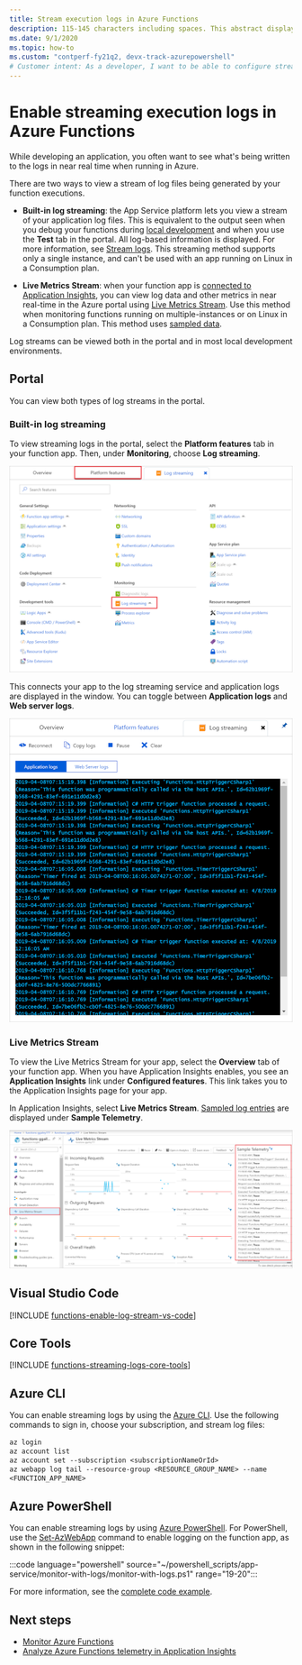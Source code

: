 ```yaml
---
title: Stream execution logs in Azure Functions
description: 115-145 characters including spaces. This abstract displays in the search result.
ms.date: 9/1/2020
ms.topic: how-to
ms.custom: "contperf-fy21q2, devx-track-azurepowershell"
# Customer intent: As a developer, I want to be able to configure streaming logs so that I can see what's happening in my functions in near real time.
---
```


# Enable streaming execution logs in Azure Functions

While developing an application, you often want to see what's being written to the logs in near real time when running in Azure.

There are two ways to view a stream of log files being generated by your function executions.

* **Built-in log streaming**: the App Service platform lets you view a stream of your application log files. This is equivalent to the output seen when you debug your functions during [local development](functions-develop-local.md) and when you use the **Test** tab in the portal. All log-based information is displayed. For more information, see [Stream logs](../app-service/troubleshoot-diagnostic-logs.md#stream-logs). This streaming method supports only a single instance, and can't be used with an app running on Linux in a Consumption plan.

* **Live Metrics Stream**: when your function app is [connected to Application Insights](configure-monitoring.md#enable-application-insights-integration), you can view log data and other metrics in near real-time in the Azure portal using [Live Metrics Stream](../azure-monitor/app/live-stream.md). Use this method when monitoring functions running on multiple-instances or on Linux in a Consumption plan. This method uses [sampled data](configure-monitoring.md#configure-sampling).

Log streams can be viewed both in the portal and in most local development environments. 

## Portal

You can view both types of log streams in the portal.

### Built-in log streaming

To view streaming logs in the portal, select the **Platform features** tab in your function app. Then, under **Monitoring**, choose **Log streaming**.

![Enable streaming logs in the portal](./media/functions-monitoring/enable-streaming-logs-portal.png)

This connects your app to the log streaming service and application logs are displayed in the window. You can toggle between **Application logs** and **Web server logs**.  

![View streaming logs in the portal](./media/functions-monitoring/streaming-logs-window.png)

### Live Metrics Stream

To view the Live Metrics Stream for your app, select the **Overview** tab of your function app. When you have Application Insights enables, you see an **Application Insights** link under **Configured features**. This link takes you to the Application Insights page for your app.

In Application Insights, select **Live Metrics Stream**. [Sampled log entries](configure-monitoring.md#configure-sampling) are displayed under **Sample Telemetry**.

![View Live Metrics Stream in the portal](./media/functions-monitoring/live-metrics-stream.png) 

## Visual Studio Code

[!INCLUDE [functions-enable-log-stream-vs-code](../../includes/functions-enable-log-stream-vs-code.md)]

## Core Tools

[!INCLUDE [functions-streaming-logs-core-tools](../../includes/functions-streaming-logs-core-tools.md)]

## Azure CLI

You can enable streaming logs by using the [Azure CLI](/cli/azure/install-azure-cli). Use the following commands to sign in, choose your subscription, and stream log files:

```azurecli
az login
az account list
az account set --subscription <subscriptionNameOrId>
az webapp log tail --resource-group <RESOURCE_GROUP_NAME> --name <FUNCTION_APP_NAME>
```

## Azure PowerShell

You can enable streaming logs by using [Azure PowerShell](/powershell/azure/). For PowerShell, use the [Set-AzWebApp](/powershell/module/az.websites/set-azwebapp) command to enable logging on the function app, as shown in the following snippet: 

:::code language="powershell" source="~/powershell_scripts/app-service/monitor-with-logs/monitor-with-logs.ps1" range="19-20":::

For more information, see the [complete code example](../app-service/scripts/powershell-monitor.md#sample-script). 

## Next steps

+ [Monitor Azure Functions](functions-monitoring.md)
+ [Analyze Azure Functions telemetry in Application Insights](analyze-telemetry-data.md)
